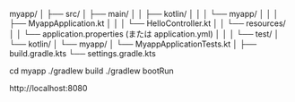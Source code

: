
myapp/
│
├── src/
│   ├── main/
│   │   ├── kotlin/
│   │   │   └── myapp/
│   │   │       ├── MyappApplication.kt
│   │   │       └── HelloController.kt
│   │   └── resources/
│   │       └── application.properties (または application.yml)
│   │
│   └── test/
│       └── kotlin/
│           └── myapp/
│               └── MyappApplicationTests.kt
│
├── build.gradle.kts
└── settings.gradle.kts

cd myapp
./gradlew build
./gradlew bootRun

http://localhost:8080

